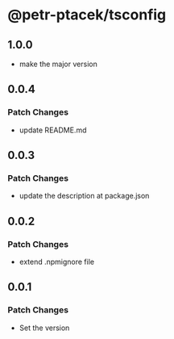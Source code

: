# @petr-ptacek/tsconfig

## 1.0.0

- make the major version

## 0.0.4

### Patch Changes

- update README.md

## 0.0.3

### Patch Changes

- update the description at package.json

## 0.0.2

### Patch Changes

- extend .npmignore file

## 0.0.1

### Patch Changes

- Set the version
